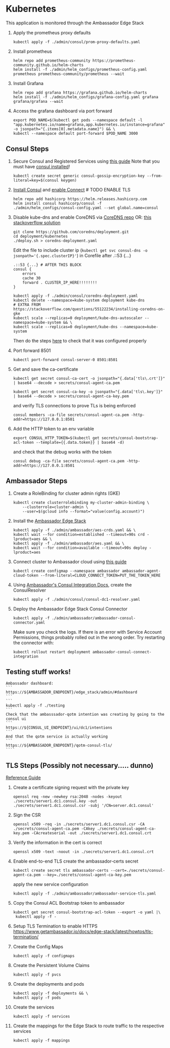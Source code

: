 # Kubernetes

This application is monitored through the Ambassador Edge Stack

1. Apply the prometheus proxy defaults
    ```
    kubectl apply -f ./admin/consul/prom-proxy-defaults.yaml
    ```


1. Install prometheus 
    ```
    helm repo add prometheus-community https://prometheus-community.github.io/helm-charts
    helm install -f ./admin/helm_configs/prometheus-config.yaml  prometheus prometheus-community/prometheus --wait
    ```

1. Install Grafana
    ```
    helm repo add grafana https://grafana.github.io/helm-charts
    helm install -f ./admin/helm_configs/grafana-config.yaml grafana grafana/grafana --wait
    ```

1. Access the grafana dashboard via port forward
    ```
    export POD_NAME=$(kubectl get pods --namespace default -l "app.kubernetes.io/name=grafana,app.kubernetes.io/instance=grafana" -o jsonpath="{.items[0].metadata.name}") && \
    kubectl --namespace default port-forward $POD_NAME 3000
    ```

## Consul Steps

1. Secure Consul and Registered Services using [this guide](https://learn.hashicorp.com/tutorials/consul/kubernetes-secure-agents)
    Note that you must have [consul installed](https://www.consul.io/docs/install#precompiled-binaries)!
    ```
    kubectl create secret generic consul-gossip-encryption-key --from-literal=key=$(consul keygen)
    ```


1. [Install Consul](https://www.consul.io/docs/k8s/installation/install) and [enable Connect](https://www.consul.io/docs/k8s/service-sync) # TODO ENABLE TLS
    ```
    helm repo add hashicorp https://helm.releases.hashicorp.com
    helm install consul hashicorp/consul -f ./admin/helm_configs/consul-config.yaml --set global.name=consul
    ```


1. Disable kube-dns and enable CoreDNS via 
    [CoreDNS repo](https://github.com/coredns/deployment/tree/master/kubernetes)
    OR: [this stackoverflow solution](https://stackoverflow.com/questions/55122234/installing-coredns-on-gke)
    
    ```
    git clone https://github.com/coredns/deployment.git
    cd deployment/kubernetes
    ./deploy.sh > coredns-deployment.yaml
    ```
    Edit the file to include cluster ip (`kubectl get svc consul-dns -o jsonpath='{.spec.clusterIP}'`) in Corefile after .::53 {...}
    ```
    .::53 {...} # AFTER THIS BLOCK
    consul {
        errors
        cache 30
        forward . CLUSTER_IP_HERE!!!!!!!!
    }
    ```
    ```
    kubectl apply -f ./admin/consul/coredns-deployment.yaml
    kubectl delete --namespace=kube-system deployment kube-dns
    # EXTRA FROM https://stackoverflow.com/questions/55122234/installing-coredns-on-gke
    kubectl scale --replicas=0 deployment/kube-dns-autoscaler --namespace=kube-system && \
    kubectl scale --replicas=0 deployment/kube-dns --namespace=kube-system
    ```
    
    Then do the steps [here](https://www.consul.io/docs/k8s/dns#coredns-configuration) to check that it was configured properly

1. Port forward 8501
    ```
    kubectl port-forward consul-server-0 8501:8501
    ```

1. Get and save the ca-certificate 
    ```
    kubectl get secret consul-ca-cert -o jsonpath="{.data['tls\.crt']}" | base64 --decode > secrets/consul-agent-ca.pem

    kubectl get secret consul-ca-key -o jsonpath="{.data['tls\.key']}" | base64 --decode > secrets/consul-agent-ca-key.pem
    ```

    and verify TLS connections to prove TLs is being enforced
    ```
    consul members -ca-file secrets/consul-agent-ca.pem -http-addr=https://127.0.0.1:8501
    ```

1. Add the HTTP token to an env variable 
    ```
    export CONSUL_HTTP_TOKEN=$(kubectl get secrets/consul-bootstrap-acl-token --template={{.data.token}} | base64 -d)
    ```
    and check that the debug works with the token 
    ```
    consul debug -ca-file secrets/consul-agent-ca.pem -http-addr=https://127.0.0.1:8501
    ```

## Ambassador Steps

1. Create a RoleBinding for cluster admin rights (GKE)
    ```
    kubectl create clusterrolebinding my-cluster-admin-binding \
        --clusterrole=cluster-admin \
        --user=$(gcloud info --format="value(config.account)")
    ```

1. Install the [Ambassador Edge Stack](https://www.getambassador.io/docs/edge-stack/latest/tutorials/getting-started/#1-installation)
    ```
    kubectl apply -f ./admin/ambassador/aes-crds.yaml && \
    kubectl wait --for condition=established --timeout=90s crd -lproduct=aes && \
    kubectl apply -f ./admin/ambassador/aes.yaml && \
    kubectl wait --for condition=available --timeout=90s deploy -lproduct=aes
    ```


1. Connect cluster to Ambassador cloud using [this guide](https://www.getambassador.io/docs/edge-stack/latest/tutorials/getting-started/#3-connect-your-cluster-to-ambassador-cloud)
    ```
    kubectl create configmap --namespace ambassador ambassador-agent-cloud-token --from-literal=CLOUD_CONNECT_TOKEN=PUT_THE_TOKEN_HERE
    ```

1. Using [Ambassador's Consul Integration Docs](https://www.getambassador.io/docs/edge-stack/latest/howtos/consul/), create the ConsulResolver
    ```
    kubectl apply -f ./admin/consul/consul-dc1-resolver.yaml
    ```

1. Deploy the Ambassador Edge Stack Consul Connector 
    ```
    kubectl apply -f ./admin/ambassador/ambassador-consul-connector.yaml
    ```

    Make sure you check the logs. If there is an error with Service Account Permissions, things probably rolled out in the wrong order. Try restarting the connector with:
    ```
    kubectl rollout restart deployment ambassador-consul-connect-integration
    ```

## Testing stuff works!
    Ambassador dashboard:
    ```
    https://${AMBASSADOR_ENDPOINT}/edge_stack/admin/#dashboard
    ```
    ```
    kubectl apply -f ./testing
    ```
    Check that the ambasssador-qotm intention was creating by going to the consul ui
    ```
    https://${CONSUL_UI_ENDPOINT}/ui/dc1/intentions
    ```
    And that the qotm service is actually working 
    ```
    https://${AMBASSADOR_ENDPOINT}/qotm-consul-tls/
    ````

## TLS Steps (Possibly not necessary..... dunno)
[Reference Guide](https://learn.hashicorp.com/tutorials/consul/tls-encryption-secure)
1. Create a certificate signing request with the private key
    ```
    openssl req -new -newkey rsa:2048 -nodes -keyout ./secrets/server1.dc1.consul.key -out ./secrets/server1.dc1.consul.csr -subj '/CN=server.dc1.consul'
    ```

1. Sign the CSR
    ```
    openssl x509 -req -in ./secrets/server1.dc1.consul.csr -CA ./secrets/consul-agent-ca.pem -CAkey ./secrets/consul-agent-ca-key.pem -CAcreateserial -out ./secrets/server1.dc1.consul.crt
    ```

1. Verify the information in the cert is correct
    ```
    openssl x509 -text -noout -in ./secrets/server1.dc1.consul.crt
    ```

1. Enable end-to-end TLS
    create the ambassador-certs secret
    ```
    kubectl create secret tls ambassador-certs --cert=./secrets/consul-agent-ca.pem --key=./secrets/consul-agent-ca-key.pem
    ```
    apply the new service configuration
    ```
    kubectl apply -f ./admin/ambassador/ambassador-service-tls.yaml
    ```

1. Copy the Consul ACL Bootstrap token to ambassador
    ```
    kubectl get secret consul-bootstrap-acl-token --export -o yaml |\
     kubectl apply -f -
    ```

1. Setup TLS Termination to enable HTTPS
    https://www.getambassador.io/docs/edge-stack/latest/howtos/tls-termination/

1. Create the Config Maps 
    ```
    kubectl apply -f configmaps
    ```

1. Create the Persistent Volume Claims
    ```
    kubectl apply -f pvcs 
    ``` 

1. Create the deployments and pods
    ```
    kubectl apply -f deployments && \
    kubectl apply -f pods
    ```

1. Create the services
    ```
    kubectl apply -f services
    ```

1. Create the mappings for the Edge Stack to route traffic to the respective services
    ```
    kubectl apply -f mappings
    ```
